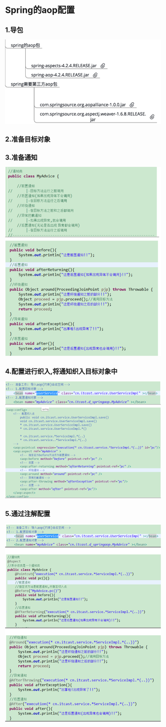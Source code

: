 # Spring的aop配置

## 1.导包

![](../../../.gitbook/assets/image%20%28149%29.png)

## 2.准备目标对象

## 3.准备通知

![](../../../.gitbook/assets/image%20%28117%29.png)

## 4.配置进行织入,将通知织入目标对象中

![](../../../.gitbook/assets/image%20%28164%29.png)

## 5.通过注解配置

![](../../../.gitbook/assets/image%20%28184%29.png)


